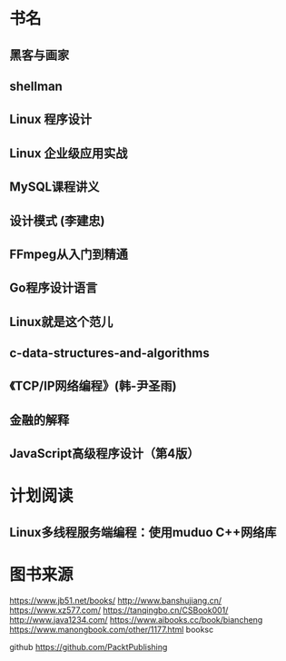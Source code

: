 # 书名

## 黑客与画家
## shellman
## Linux 程序设计
## Linux 企业级应用实战
## MySQL课程讲义
## 设计模式 (李建忠)
## FFmpeg从入门到精通
## Go程序设计语言
## Linux就是这个范儿
## c-data-structures-and-algorithms
## 《TCP/IP网络编程》(韩-尹圣雨)
## 金融的解释
## JavaScript高级程序设计（第4版）

# 计划阅读

## Linux多线程服务端编程：使用muduo C++网络库


# 图书来源
https://www.jb51.net/books/
http://www.banshujiang.cn/
https://www.xz577.com/
https://tanqingbo.cn/CSBook001/
http://www.java1234.com/
https://www.aibooks.cc/book/biancheng
https://www.manongbook.com/other/1177.html
booksc

github  https://github.com/PacktPublishing

